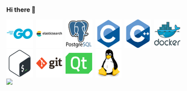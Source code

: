 ### Hi there 👋

<div>
  <img src="https://github.com/devicons/devicon/blob/master/icons/go/go-original-wordmark.svg" title="Go" **alt="Go" width="70" height="75"/>&nbsp;
    <img src="https://github.com/devicons/devicon/blob/master/icons/elasticsearch/elasticsearch-original-wordmark.svg" title="Elasticsearch" **alt="Elasticsearch" width="70" height="75"/>&nbsp;
  <img src="https://github.com/devicons/devicon/blob/master/icons/postgresql/postgresql-original-wordmark.svg" title="Postgresql"  alt="Postgresql" width="70" height="75"/>&nbsp;
      <img src="https://github.com/devicons/devicon/blob/master/icons/c/c-original.svg" title="C" **alt="C" width="70" height="75"/>&nbsp;
        <img src="https://github.com/devicons/devicon/blob/master/icons/cplusplus/cplusplus-original.svg" title="Cpp" **alt="Cpp" width="70" height="75"/>&nbsp;
        <img src="https://github.com/devicons/devicon/blob/master/icons/docker/docker-original-wordmark.svg" title="Docker" **alt="Docker" width="70" height="75"/>&nbsp;
        <img src="https://github.com/devicons/devicon/blob/master/icons/bash/bash-original.svg" title="Bash" **alt="Bash" width="70" height="75"/>&nbsp;
        <img src="https://github.com/devicons/devicon/blob/master/icons/git/git-original-wordmark.svg" title="Git" **alt="Git" width="70" height="75"/>&nbsp;
        <img src="https://github.com/devicons/devicon/blob/master/icons/qt/qt-original.svg" title="Qt" **alt="Qt" width="70" height="75"/>&nbsp;
  <img src="https://github.com/devicons/devicon/blob/master/icons/linux/linux-original.svg" title="Linux" **alt="Linux" width="70" height="75"/>&nbsp;
</div>
<div>
<a href="https://t.me/Lenochka_3">
<img src="https://img.shields.io/badge/telegram-blue?logo=telegram&color=blue"/>
</a>
</div>
